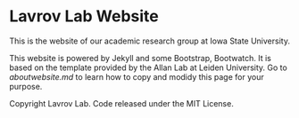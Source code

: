# Lavrov Lab Website

This is the website of our academic research group at Iowa State University.

This website is powered by Jekyll and some Bootstrap, Bootwatch. 
It is based on the template provided by the Allan Lab at Leiden University. 
Go to *aboutwebsite.md*  to learn how to copy and modidy this page for your purpose. 


Copyright Lavrov Lab. Code released under the MIT License.

